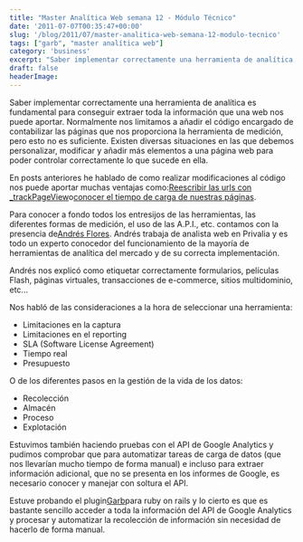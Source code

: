 ```yaml
---
title: "Master Analítica Web semana 12 - Módulo Técnico"
date: '2011-07-07T00:35:47+00:00'
slug: '/blog/2011/07/master-analitica-web-semana-12-modulo-tecnico'
tags: ["garb", "master analítica web"]
category: 'business'
excerpt: "Saber implementar correctamente una herramienta de analítica es fundamental para conseguir extraer toda la información que una web nos puede aportar. Normalmente nos limitamos a añadir el código encarg..."
draft: false
headerImage:
---
```

Saber implementar correctamente una herramienta de analítica es fundamental para conseguir extraer toda la información que una web nos puede aportar. Normalmente nos limitamos a añadir el código encargado de contabilizar las páginas que nos proporciona la herramienta de medición, pero esto no es suficiente. Existen diversas situaciones en las que debemos personalizar, modificar y añadir más elementos a una página web para poder controlar correctamente lo que sucede en ella.

En posts anteriores he hablado de como realizar modificaciones al código nos puede aportar muchas ventajas como:[Reescribir las urls con \_trackPageView](http://static.squarespace.com/static/5303797ae4b0c6ad9e43f072/5303ce80e4b0400995a883d6/5303cf3de4b0400995a88b59/1392758589581/reescribe-tus-urls-en-google-analytics-con-tr?format=original "reescribir urls")o[conocer el tiempo de carga de nuestras páginas](http://static.squarespace.com/static/5303797ae4b0c6ad9e43f072/5303ce80e4b0400995a883d6/5303cf3de4b0400995a88b5c/1392758589780/medir-el-tiempo-de-carga-de-tu-pagina-con-goo?format=original "medir tiempo carga de páginas con analytics").

Para conocer a fondo todos los entresijos de las herramientas, las diferentes formas de medición, el uso de las A.P.I., etc. contamos con la presencia de[Andrés Flores](http://kschool.com/analitica-web/profesores/andres-flores/ "Andrés Flores"). Andrés trabaja de analista web en Privalia y es todo un experto conocedor del funcionamiento de la mayoría de herramientas de analítica del mercado y de su correcta implementación.

Andrés nos explicó como etiquetar correctamente formularios, películas Flash, páginas virtuales, transacciones de e-commerce, sitios multidominio, etc...

Nos habló de las consideraciones a la hora de seleccionar una herramienta:

- Limitaciones en la captura
- Limitaciones en el reporting
- SLA (Software License Agreement)
- Tiempo real
- Presupuesto

O de los diferentes pasos en la gestión de la vida de los datos:

- Recolección
- Almacén
- Proceso
- Explotación

Estuvimos también haciendo pruebas con el API de Google Analytics y pudimos comprobar que para automatizar tareas de carga de datos (que nos llevarían mucho tiempo de forma manual) e incluso para extraer información adicional, que no se presenta en los informes de Google, es necesario conocer y manejar con soltura el API.

Estuve probando el plugin[Garb](https://github.com/vigetlabs/garb "google analytics rails wrapper")para ruby on rails y lo cierto es que es bastante sencillo acceder a toda la información del API de Google Analytics y procesar y automatizar la recolección de información sin necesidad de hacerlo de forma manual.

